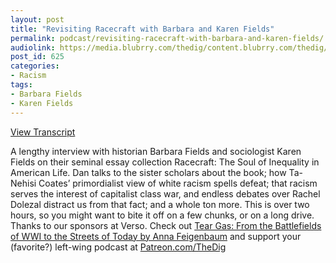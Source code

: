 ```yaml
---
layout: post
title: "Revisiting Racecraft with Barbara and Karen Fields"
permalink: podcast/revisiting-racecraft-with-barbara-and-karen-fields/
audiolink: https://media.blubrry.com/thedig/content.blubrry.com/thedig/The_Dig_-_EP_75_-_Fields.mp3
post_id: 625
categories: 
- Racism
tags: 
- Barbara Fields
- Karen Fields
---
```


[View Transcript](https://www.jacobinmag.com/2018/01/racecraft-racism-barbara-karen-fields)


A lengthy interview with historian Barbara Fields and sociologist Karen Fields on their seminal essay collection Racecraft: The Soul of Inequality in American Life. Dan talks to the sister scholars about the book; how Ta-Nehisi Coates’ primordialist view of white racism spells defeat; that racism serves the interest of capitalist class war, and endless debates over Rachel Dolezal distract us from that fact; and a whole ton more. This is over two hours, so you might want to bite it off on a few chunks, or on a long drive. Thanks to our sponsors at Verso. Check out [Tear Gas: From the Battlefields of WWI to the Streets of Today by Anna Feigenbaum](versobooks.com/books/2109-tear-gas) and support your (favorite?) left-wing podcast at [Patreon.com/TheDig](http://www.patreon.com/TheDig) 

 